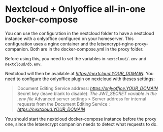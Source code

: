 # Nextcloud + Onlyoffice all-in-one Docker-compose

You can use the configuration in the nextcloud folder to have a nextcloud instance with a onlyoffice configured on your homeserver.
This configuration uses a nginx container and the letsencrypt-nginx-proxy-companion. Both are in the docker-compose.yml in the proxy folder.

Before using this, you need to set the variables in `nextcloud/.env` and `nextcloud/db.env`.

Nextcloud will then be available at *https://nextcloud.YOUR_DOMAIN*. You need to configure the onlyoffice plugin on nextcloud with theses settings:

> Document Editing Service address: *https://onlyoffice.YOUR_DOMAIN*
> Secret key (leave blank to disable): *The JWT_SECRET variable in the .env file*
> Advanced server settings > Server address for internal requests from the Document Editing Service : *https://nextcloud.YOUR_DOMAIN*

You should start the nextcloud docker-compose instance before the proxy one, since the letsencrypt companion needs to detect what requests to do.